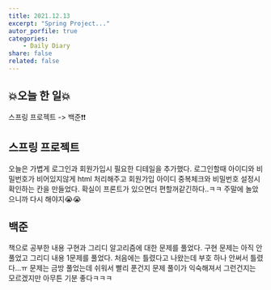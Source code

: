 ```yaml
---
title: 2021.12.13
excerpt: "Spring Project..."
autor_porfile: true
categories:
    - Daily Diary
share: false
related: false
---
```


## 💥오늘 한 일💥
스프링 프로젝트 -> 백준❗❗

## 스프링 프로젝트
오늘은 가볍게 로그인과 회원가입시 필요한 디테일을 추가했다. 로그인할때 아이디와 비밀번호가 비어있지않게 html 처리해주고 회원가입 아이디 중복체크와 비밀번호 설정시 확인하는 칸을 만들었다. 확실이 프론트가 있으면더 편할꺼같긴하다..ㅋㅋ 주말에 놀았으니까 다시 해야지😭😭

## 백준 
책으로 공부한 내용 구현과 그리디 알고리즘에 대한 문제를 풀었다. 구현 문제는 아직 안풀었고 그리디 내용 1문제를 풀었다. 처음에는 틀렸다고 나왔는데 부호 하나 안써서 틀렸다...ㅠ 문제는 금방 풀었는데 쉬워서 빨리 푼건지 문제 풀이가 익숙해져서 그런건지는 모르겠지만 아무튼 기분 좋다ㅋㅋㅋ